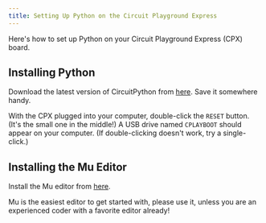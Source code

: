 ```yaml
---
title: Setting Up Python on the Circuit Playground Express
---
```


Here's how to set up Python on your Circuit Playground Express (CPX) board.

## Installing Python
Download the latest version of CircuitPython from [here](https://circuitpython.org/board/circuitplayground_express/). Save it somewhere handy.

With the CPX plugged into your computer, double-click the `RESET` button. (It's the small one in the middle!) A USB drive named `CPLAYBOOT` should appear on your computer. (If double-clicking doesn't work, try a single-click.)

## Installing the Mu Editor
Install the Mu editor from [here](https://github.com/mu-editor/mu/releases/tag/1.1.0-alpha.2).

Mu is the easiest editor to get started with, please use it, unless you are an experienced coder with a favorite editor already!

